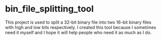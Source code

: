 # bin_file_splitting_tool
This project is used to split a 32-bit binary file into two 16-bit binary files with high and low bits respectively.
I created this tool because I sometimes need it myself and I hope it will help people who need it as much as I do.
